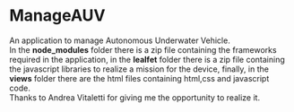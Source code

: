 # ManageAUV
An application to manage Autonomous Underwater Vehicle.<br />
In the **node_modules** folder there is a zip file containing the frameworks required in the application, in the **lealfet** folder there is a zip file containing the javascript libraries to realize a mission for the device, finally, in the **views** folder there are the html files containing html,css and javascript code.<br />
Thanks to Andrea Vitaletti for giving me the opportunity to realize it.
